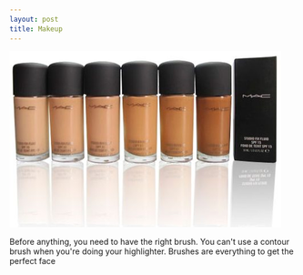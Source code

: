 ```yaml
---
layout: post
title: Makeup
---
```


![makeup brushes](/images/foundation.jpg) 

Before anything, you need to have the right brush. You can't use a contour brush when you're doing your highlighter. Brushes are everything to get the perfect face
